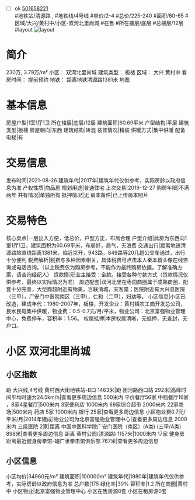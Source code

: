 - [ ] ok [501658221](https://bj.5i5j.com/ershoufang/501658221.html)  
 #地铁站/清源路 ,  #地铁线/4号线
#单价/2-4 #总价/225-240 #面积/60-65   #区域/大兴/黄村中/小区-双河北里尚城 #在售 #所在楼层/底层 #总楼层/12层 #layout 
![layout](http://image2a.5i5j.com/bdir/layout/09162d0574284394b64455434398818f.jpg_P5.jpg) 
# 简介 
 230万,  3.79万/m² 
小区： 双河北里尚城
建筑类型： 板楼
区域： 大兴 黄村中
看房时间： 提前预约
地铁： 距离地铁清源路1381米 地图
# 基本信息 
 房屋户型|1室1厅1卫
所在楼层|底层/12层
建筑面积|60.69平米
户型结构|平层
建筑类型|板楼
房屋朝向|东西
建筑结构|砖混
装修情况|精装
供暖方式|集中供暖
配备电梯|有
# 交易信息 
 发布时间|2021-08-26
建筑年代|2017年|建筑年代仅供参考，实际房龄以政府信息为准
产权性质|商品房
规划用途|普通住宅
上次交易|2019-12-27
购房年限|不满两年
共有情况|单独所有
抵押情况|无
房本备件|已上传房本照片
# 交易特色 
 核心卖点|一层出入方便，低总价，户型方正，布局合理
户型介绍|此房为东西向1室1厅1卫，建筑面积为60.69平米，布局好，局气，无浪费
交通出行|距离地铁清源路站直线距离1381米，临近京开，943路，849路等20几趟公交车通过，出行十分便利
税费解析|税费与多种因素相关，具体税费可点击本人秦本晋头像在线咨询或电话咨询。（以上税费仅为购房参考，不能作为最终购房依据，了解准确方案，请咨询经纪人）
贷款情况|业主接受：全款。接受各种付款方式（贷款情况仅供参考，最终以实际情况为准）
周边配套|双河北里在枣园商圈属于成熟商圈，配套十分完善，大型商超附近有物美，百联清城，天客隆；医院附近有大兴县医院（三甲），广安门中医院南区（三甲），仁和（二甲），妇幼等。
小区信息|小区已改造，建成年代：1980-2007年，板楼，开发企业：黄村镇农工商开发总公司，民水民电集中供暖，物业费：0.5-0.7元/月/平米，物业公司：北京富强物业管理中心，免费停车，容积率：1.56。
权属抵押|本房权属清晰，无抵押，无查封，无户口。
# 小区 双河北里尚城
## 小区指数 
 距 大兴线,4号线 黄村西大街地铁站-B口 1463米|距 团河路西口站 292米|高峰时间平均时速为24.5km/h|查看更多周边信息
500米内 平价餐厅56家
中档餐厅16家 ，8家4星餐厅|500米内 3家便利店
1000米内 69家综合超市
2000米内 22家商场|500米内 药店 5家
1000米内 银行 25家|查看更多周边信息
小区物业费0.7元/平米/月|2014年建成|物业公司为北京富强物业管理中心|查看更多周边信息
2000米内 三级医院 2家|距离 中国中医科学院广安门医院（南区）(A类) (三甲/A类) 898米|查看更多周边信息
距离 黄村公园(清源路) 1157米|1000米内 17家 健身房
距离最近健身房拳馆-翊广隶拳击馆俱乐部 767米|查看更多周边信息
## 小区信息 
 小区均价|34960元/m²
建筑面积|100000m²
建筑年代|1980年|建筑年代仅供参考，实际房龄以政府信息为准
总户数|175
绿化率|30%
容积率|1.2
所在商圈|黄村中
小区物业|北京富强物业管理中心
小区在售房源8套
小区在租房源0套

